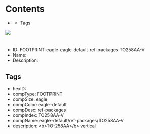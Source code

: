 



Contents
========

* [](#)
	* [Tags](#tags)
  
![][im]
# 

- ID: FOOTPRINT-eagle-eagle-default-ref-packages-TO258AA-V
- Name: 
- Description: 

## Tags

- hexID: 
- oompType: FOOTPRINT
- oompSize: eagle
- oompColor: eagle-default
- oompDesc: ref-packages
- oompIndex: TO258AA-V
- oompName: eagle-default/ref-packages/TO258AA-V
- description: &lt;b&gt;TO-258AA&lt;/b&gt; vertical



[im]: image.png

